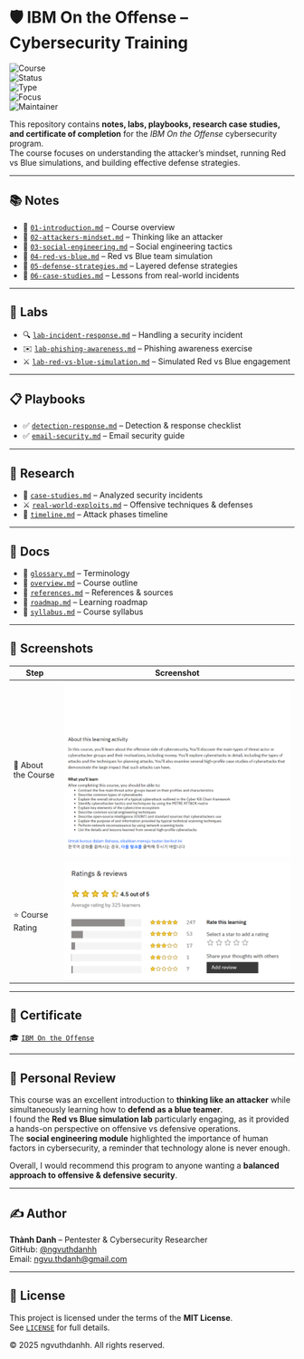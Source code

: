 # 🛡️ IBM On the Offense – Cybersecurity Training  

![Course](https://img.shields.io/badge/IBM-On%20the%20Offense-darkblue?style=flat-square&logo=ibm)  
![Status](https://img.shields.io/badge/Status-Completed-brightgreen?style=flat-square&logo=verizon)  
![Type](https://img.shields.io/badge/Type-Learning%20Project-orange?style=flat-square&logo=notion)  
![Focus](https://img.shields.io/badge/Focus-Offensive%20%26%20Defensive%20Security-informational?style=flat-square&logo=defender)  
![Maintainer](https://img.shields.io/badge/Maintainer-Thành%20Danh-blueviolet?style=flat-square&logo=github)  

This repository contains **notes, labs, playbooks, research case studies, and certificate of completion** for the *IBM On the Offense* cybersecurity program.  
The course focuses on understanding the attacker’s mindset, running Red vs Blue simulations, and building effective defense strategies.  

---

## 📚 Notes  

- 📄 [`01-introduction.md`](./notes/01-introduction.md) – Course overview  
- 📄 [`02-attackers-mindset.md`](./notes/02-attackers-mindset.md) – Thinking like an attacker  
- 📄 [`03-social-engineering.md`](./notes/03-social-engineering.md) – Social engineering tactics  
- 📄 [`04-red-vs-blue.md`](./notes/04-red-vs-blue.md) – Red vs Blue team simulation  
- 📄 [`05-defense-strategies.md`](./notes/05-defense-strategies.md) – Layered defense strategies  
- 📄 [`06-case-studies.md`](./notes/06-case-studies.md) – Lessons from real-world incidents  

---

## 🧪 Labs  

- 🔍 [`lab-incident-response.md`](./labs/lab-incident-response.md) – Handling a security incident  
- ✉️ [`lab-phishing-awareness.md`](./labs/lab-phishing-awareness.md) – Phishing awareness exercise  
- ⚔️ [`lab-red-vs-blue-simulation.md`](./labs/lab-red-vs-blue-simulation.md) – Simulated Red vs Blue engagement  

---

## 📋 Playbooks  

- ✅ [`detection-response.md`](./playbooks/detection-response.md) – Detection & response checklist  
- ✅ [`email-security.md`](./playbooks/email-security.md) – Email security guide  

---

## 🔬 Research  

- 📑 [`case-studies.md`](./research/case-studies.md) – Analyzed security incidents  
- ⚔️ [`real-world-exploits.md`](./research/real-world-exploits.md) – Offensive techniques & defenses  
- 📆 [`timeline.md`](./research/timeline.md) – Attack phases timeline  

---

## 📖 Docs  

- 📘 [`glossary.md`](./docs/glossary.md) – Terminology  
- 📘 [`overview.md`](./docs/overview.md) – Course outline  
- 📘 [`references.md`](./docs/references.md) – References & sources  
- 📘 [`roadmap.md`](./docs/roadmap.md) – Learning roadmap  
- 📘 [`syllabus.md`](./docs/syllabus.md) – Course syllabus  

---

## 📸 Screenshots  

| Step                  | Screenshot |
|-----------------------|------------|
| 🏫 About the Course   | ![](./screenshots/about-the-course.png) |
| ⭐ Course Rating      | ![](./screenshots/rating.png) |

---

## 📜 Certificate  

🎓 [`IBM On the Offense`](./cert/IBM%20On%20the%20Offense.png)  

---

## 📝 Personal Review  

This course was an excellent introduction to **thinking like an attacker** while simultaneously learning how to **defend as a blue teamer**.  
I found the **Red vs Blue simulation lab** particularly engaging, as it provided a hands-on perspective on offensive vs defensive operations.  
The **social engineering module** highlighted the importance of human factors in cybersecurity, a reminder that technology alone is never enough.  

Overall, I would recommend this program to anyone wanting a **balanced approach to offensive & defensive security**.  

---

## ✍️ Author  

**Thành Danh** – Pentester & Cybersecurity Researcher  
GitHub: [@ngvuthdanhh](https://github.com/ngvuthdanhh)  
Email: ngvu.thdanh@gmail.com  

---

## 📄 License  

This project is licensed under the terms of the **MIT License**.  
See [`LICENSE`](./LICENSE) for full details.  

© 2025 ngvuthdanhh. All rights reserved.  

